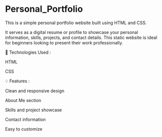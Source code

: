 # Personal_Portfolio
This is a simple personal portfolio website built using HTML and CSS.

It serves as a digital resume or profile to showcase your personal information, skills, projects, and contact details. This static website is ideal for beginners looking to present their work professionally.

🔧 Technologies Used :

HTML

CSS

💡 Features :

Clean and responsive design

About Me section

Skills and project showcase

Contact information

Easy to customize
